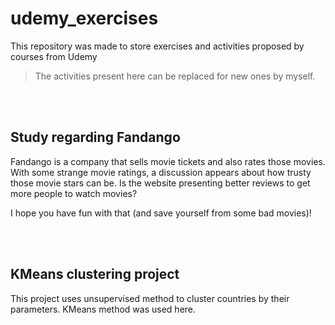 # udemy_exercises

This repository was made to store exercises and activities proposed by courses from Udemy

> The activities present here can be replaced for new ones by myself.

<br/><br/>


## Study regarding Fandango

Fandango is a company that sells movie tickets and also rates those movies. With some strange movie ratings, a discussion appears about how trusty those movie stars can be. Is the website presenting better reviews to get more people to watch movies?

I hope you have fun with that (and save yourself from some bad movies)!

<br/><br/>


## KMeans clustering project 

This project uses unsupervised method to cluster countries by their parameters. KMeans method was used here.

<br/><br/>
